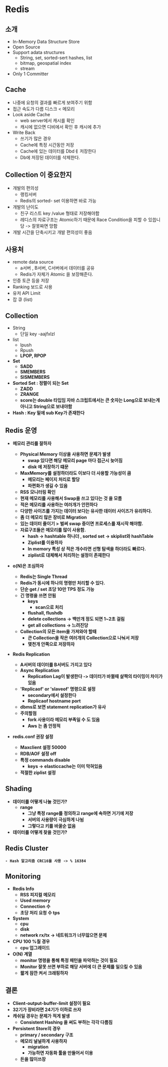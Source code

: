# Redis
## 소개
- In-Memory Data Structure Store
- Open Source
- Support adata structures
    - String, set, sorted-sert hashes, list
    - bitmap, geospatial index
    - stream
- Only 1 Committer
## Cache
- 나중에 요청의 결과를 빠르게 보여주기 위함
- 접근 속도가 다름 디스크 < 메모리
- Look aside Cache
    - web server에서 캐시를 확인
    - 캐시에 없으면 디비에서 확인 후 캐시에 추가
- Write Back
    - 쓰기가 많은 경우
    - Cache에 특정 시간동안 저장
    - Cache에 있는 데이터를 Dbdㅔ 저장한다
    - Db에 저장된 데이터를 삭제한다.

## Collection 이 중요한지
- 개발의 편의성
    - 랭킹서버
    - Redis의 sorted- set 이용하면 바로 가능
- 개발의 난이도
    - 친구 리스트 key /value 형태로 저장해야함
    - 레디스의 자료구조는 Atomic하기 때문에 Race Condition을 피할 수 있씁니당 -> 잘못짜면 망함
- 개발 시간을 단축시키고 개발 편의성이 좋음

## 사용처
- remote data source
    - a서버 , B서버, C서버에서 데이터를 공유
    - Redis가 자체가 Atomic 을 보장해준다.
- 인증 토큰 등을 저장
- Ranking 보드로 사용
- 유저 API Limit
- 잡 큐 (list)

## Collection
- String
    - 단일 key
    -aajfxlzl
- list
    - lpush <key> <A>
    - Rpush <key> <B>
    - LPOP, RPOP
- Set
    - SADD
    - SMEMBERS
    - SISMEMBERS
- Sorted Set : 정렬이 되는 Set
    - ZADD <key> <Sorce> <Value>
    - ZRANGE <KEY> <Start> <End>
    - score는 double 타입임 자바 스크립트에서는 큰 숫자는 Long으로 보내는게 아니고 String으로 보내야함
- Hash : Key 밑에 sub Key가 존재한다

## Redis 운영
- 메모리 관리를 잘하자
    - Physical Memory 이상을 사용하면 문제가 발생
        - swap 있다면 해당 메모리 page 마다 접근시 늦어짐
        - disk 에 저장하기 떄문
    - MaxMemory를 설정하더라도 이보다 더 사용할 가능성이 큼
        - 메모리는 페이지 처리로 할당
        - 파편화가 생길 수 있음
    - RSS 모니터링 확인
    - 현재 메모리를 사용해서 Swap을 쓰고 있다는 것 을 모름
    - 적은 메모리를 사용하는 여러개가 안전하다
    - 다양한 사이즈를 가지는 데이터 보다는 유사한 데이터 사이즈가 유리하다.
    - 좀 더 메모리 많은 장비로 Migration
    - 있는 데이터 줄이기 > 벌써 swap 중이면 프로세스를 재시작 해야함.
    - 자료구조들은 메모리를 많이 사용함.
        - hash -> hashtable 하나더 , sorted set -> skiplist와 hashTable
        - Ziplist를 이용하자
        - In memory 특성 상 적은 개수라면 선형 탐색을 하더라도 빠르다.
        - ziplist로 대체해서 처리하는 설정이 존재한다
- o(N)은 조심하자
    - Redis는 Single Thread
    - Redis가 동시에 하나의 명령만 처리할 수 있다.
    - 단순 get / set 초당 10만 TPS 정도 가능
    - 긴 명령을 쓰면 안됨
        - keys
            - scan으로 처리
        - flushall, flushdb
        - delete collections -> 백만개 정도 되면 1~2초 걸림
        - get all collections -> 느려진당
    - Collection의 모든 item을 가져와야 할때
        - 큰 Collection을 작은 여러개의 Collection으로 나눠서 저장
        - 몇천개 안쪽으로 저장하자
- Redis Replication
    - A서버의 데이터를 B서버도 가지고 있다
    - Async Replication
        - Replication Lag이 발생한다 -> 데이터가 바뀔때 살짝의 타이밍이 차이가있음
    - 'Replicaof' or 'slaveof' 명령으로 설정
        - secondary에서 설정한다
        - Replicaof hostname port
    - dbms로 보면 statement replication가 유사
    - 주의할점
        - fork 사용이라 메모리 부족일 수 도 있음
        - Aws 는 좀 안정적

- redis.conf 권장 설정
    - Maxclient 설정 50000
    - RDB/AOF 설정 off
    - 특정 commands disable
        - keys -> elasticcache는 이미 막혀있음
    - 적절한 ziplist 설정

## Shading
- 데이터를 어떻게 나눌 것인가?
    - range
        - 그냥 특정 range를 정의하고 range에 속하면 거기에 저장
        - 서버의 사용량이 극심하게 나뉨
        - 그렇다고 키를 바꿀순 없음
- 데이터를 어떻게 찾을 것인가?

## Redis Cluster
    - Hash 알고리즘 CRC16을 사용 -> % 16384

## Monitoring
- Redis Info
    - RSS 피지컬 메모리
    - Used memory
    - Connection 수
    - 초당 처리 요청 수 tps
- System
    - cpu
    - disk
    - network rx/tx -> 네트워크가 너무많으면 문제
- CPU 100 %칠 경우
    - cpu 업그레이드
- O(N) 계열 
    - monitor 명령을 통해 특정 패턴을 파악하는 것이 필요
    - Monitor 잘못 쓰면 부하로 해당 서버에 더 큰 문제를 일으킬 수 있음
    - 짧게 잠깐 켜서 크래핑하자

## 결론
- Client-output-buffer-limit 설정이 필요
- 32기가 장비라면 24기가 이하로 쓰자
- 캐쉬일 경우는 문제가 적게 발생
    - Consistent Hashing 을 써도 부하는 각각 다름짐
- Persistent Store의 경우
    - primary / secondary 구조
    - 메모리 널널하게 사용하자
        - migration
        - 가능하면 자동화 툴을 만들어서 이용
    - 돈을 많이쓰장
